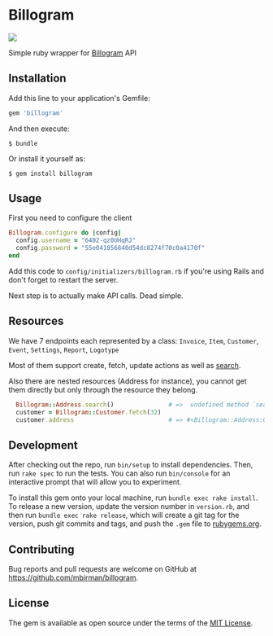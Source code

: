 # Billogram
![](https://github.com/mbirman/billogram/workflows/Test/badge.svg)

Simple ruby wrapper for [Billogram](https://billogram.com) API

## Installation

Add this line to your application's Gemfile:

```ruby
gem 'billogram'
```

And then execute:

    $ bundle

Or install it yourself as:

    $ gem install billogram

## Usage

First you need to configure the client

```ruby
Billogram.configure do |config|
  config.username = "6402-qz0UHqRJ"
  config.password = "55e041056840d54dc8274f70c0a4170f"
end
```

Add this code to `config/initializers/billogram.rb` if you're using Rails and don't forget to restart the server.

Next step is to actually make API calls. Dead simple.

## Resources

We have 7 endpoints each represented by a class: `Invoice`, `Item`, `Customer`, `Event`, `Settings`, `Report`, `Logotype`

Most of them support create, fetch, update actions as well as [search](https://billogram.com/api/documentation#object_search_parameters).

Also there are nested resources (Address for instance), you cannot get them directly but only through the resource they belong.

```ruby
  Billogram::Address.search()               # =>  undefined method `search' for Billogram::Address:Class
  customer = Billogram::Customer.fetch(32)
  customer.address                          # => #<Billogram::Address:0x007f9aebafd358>
````

## Development

After checking out the repo, run `bin/setup` to install dependencies. Then, run `rake spec` to run the tests. You can also run `bin/console` for an interactive prompt that will allow you to experiment.

To install this gem onto your local machine, run `bundle exec rake install`. To release a new version, update the version number in `version.rb`, and then run `bundle exec rake release`, which will create a git tag for the version, push git commits and tags, and push the `.gem` file to [rubygems.org](https://rubygems.org).

## Contributing

Bug reports and pull requests are welcome on GitHub at https://github.com/mbirman/billogram.


## License

The gem is available as open source under the terms of the [MIT License](http://opensource.org/licenses/MIT).
